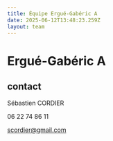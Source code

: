 ```yaml
---
title: Équipe Ergué-Gabéric A
date: 2025-06-12T13:48:23.259Z
layout: team
---
```


# Ergué-Gabéric A

## contact 

Sébastien CORDIER

06 22 74 86 11

scordier@gmail.com


